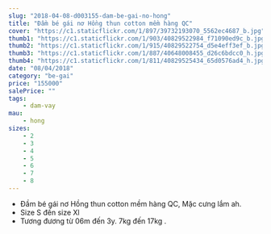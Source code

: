 ```yaml
---
slug: "2018-04-08-d003155-dam-be-gai-no-hong"
title: "Đầm bé gái nơ Hồng thun cotton mềm hàng QC"
cover: "https://c1.staticflickr.com/1/897/39732193070_5562ec4687_b.jpg"
thumb1: "https://c1.staticflickr.com/1/903/40829522984_f71090ed9c_b.jpg"
thumb2: "https://c1.staticflickr.com/1/915/40829522754_d5e4eff3ef_b.jpg"
thumb3: "https://c1.staticflickr.com/1/887/40648008455_d26c6bdcc0_h.jpg"
thumb4: "https://c1.staticflickr.com/1/811/40829525434_65d0576ad4_h.jpg"
date: "08/04/2018"
category: "be-gai"
price: "155000"
salePrice: ""
tags:
    - dam-vay
mau:
    - hong
sizes:
    - 2
    - 3
    - 4
    - 5
    - 6
    - 7
    - 8
---
```


- Đầm bé gái nơ Hồng thun cotton mềm hàng QC, Mặc cưng lắm ah.
- Size S đến size Xl
- Tương đương từ 06m đến 3y. 7kg đến 17kg .